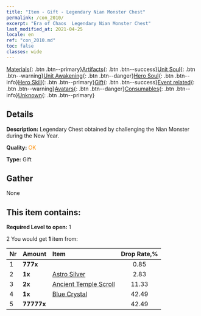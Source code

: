 ```yaml
---
title: "Item - Gift - Legendary Nian Monster Chest"
permalink: /con_2010/
excerpt: "Era of Chaos  Legendary Nian Monster Chest"
last_modified_at: 2021-04-25
locale: en
ref: "con_2010.md"
toc: false
classes: wide
---
```

 [Materials](/Items/){: .btn .btn--primary}[Artifacts](/Items/Artifacts/){: .btn .btn--success}[Unit Soul](/Items/UnitSoul/){: .btn .btn--warning}[Unit Awakening](/Items/UnitAwakening/){: .btn .btn--danger}[Hero Soul](/Items/HeroSoul/){: .btn .btn--info}[Hero Skill](/Items/HeroSkill/){: .btn .btn--primary}[Gift](/Items/Gift/){: .btn .btn--success}[Event related](/Items/Events/){: .btn .btn--warning}[Avatars](/Items/Avatars/){: .btn .btn--danger}[Consumables](/Items/Consumables/){: .btn .btn--info}[Unknown](/Items/Unknown/){: .btn .btn--primary}

## Details
 **Description:** Legendary Chest obtained by challenging the Nian Monster during the New Year.

 **Quality:** <span style="color: #FF8C00">OK</span>

 **Type:** Gift

## Gather

  None

## This item contains:

 **Required Level to open:** 1

 2 You would get **1** item  from:

  | Nr | Amount |     Item    | Drop Rate,% |
  |:---|:-------|:------------|:---------:|
  | 1 |  **777x** | <i class="fas fa-gem"/> | 0.85 | 
  | 2 |  **1x** | [Astro Silver](/Items/con_969/) | 2.83 | 
  | 3 |  **2x** | [Ancient Temple Scroll](/Items/con_697/) | 11.33 | 
  | 4 |  **1x** | [Blue Crystal](/Items/con_716/) | 42.49 | 
  | 5 |  **77777x** | <i class="fas fa-coins"/> | 42.49 | 
